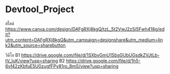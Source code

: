 # Devtool_Project

สไลด์
https://www.canva.com/design/DAFgRXj8kgQ/tzL_5t2VwJ2zSi5Fwh418g/edit?utm_content=DAFgRXj8kgQ&utm_campaign=designshare&utm_medium=link2&utm_source=sharebutton

วิดิโอ 
B1
https://drive.google.com/file/d/1SXbvGmU1SbsGUbUGsdkZVJtLb-tV_luK/view?usp=sharing
B2
https://drive.google.com/file/d/1h5-6vf42zKbfuE5U0zugfFPy81ro_8mS/view?usp=sharing
